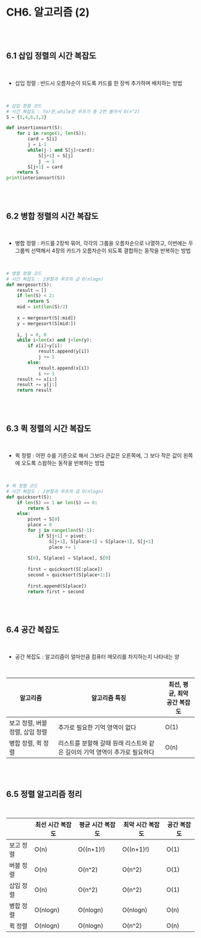 # CH6. 알고리즘 (2)

<br>

<br>

## 6.1 삽입 정렬의 시간 복잡도

<br>

- 삽입 정렬 : 반드시 오름차순이 되도록 카드를 한 장씩 추가하며 배치하는 방법

<br>

``` PYTHON
# 삽입 정렬 코드
# 시간 복잡도 : for문,while문 루프가 총 2번 돌아서 O(n^2)
S = {1,4,6,3,2}

def insertionsort(S):
    for i in range(1, len(S)):
        card = S[i]
        j = i-1
        while(j-1 and S[j]>card):
            S[j+1] = S[j]
            j -= 1
        S[j+1] = card
    return S
print(interionsort(S))
```

<br>

<br>

## 6.2 병합 정렬의 시간 복잡도

<br>

- 병합 정렬 : 카드를 2장씩 묶어, 각각의 그룹을 오름차순으로 나열하고, 이번에는 두 그룹씩 선택해서 4장의 카드가 오름차순이 되도록 결합하는 동작을 반복하는 방법

<br>

``` python
# 병렬 정렬 코드
# 시간 복잡도 : 2분할과 루프의 곱 O(nlogn)
def mergesort(S):
    result = []
    if len(S) < 2:
        return S
    mid = int(len(S)/2)
    
    x = mergesort(S[:mid])
    y = mergesort(S[mid:])
    
    i, j = 0, 0
    while i<len(x) and j<len(y):
        if x[i]>y[i]:
            result.append(y[i])
            j += 1
        else:
            result.append(x[i])
            i += 1
    result += x[i:]
    result += y[j:]
    return result
```

<br>

<br>

## 6.3 퀵 정렬의 시간 복잡도

<br>

- 퀵 정렬 : 어떤 수를 기준으로 해서 그보다 큰값은 오른쪽에, 그 보다 작은 값이 왼쪽에 오도록 스왑하는 동작을 반복하는 방법

<br>

``` python
# 퀵 정렬 코드
# 시간 복잡도 : 2분할과 루프의 곱 O(nlogn) 
def quicksort(S):
    if len(S) == 1 or len(S) == 0:
        return S
    else:
        pivot = S[0]
        place = 0
        for j in range(len(S)-1):
            if S[j+1] < pivot:
                S[j+1], S[place+1] = S[place+1], S[j+1]
                place += 1
                
        S[0], S[place] = S[place], S[0]
        
        first = quicksort(S[:place])
        second = quicksort(S[place+1:])
        
        first.append(S[place])
        return first + second
```

<br>

<br>

## 6.4 공간 복잡도

<br>

- 공간 복잡도 : 알고리즘이 얼마만큼 컴퓨터 메모리를 차지하는지 나타내는 양

<br>

| 알고리즘                        | 알고리즘 특징                                                | 최선, 평균, 최악 <br />공간 복잡도 |
| ------------------------------- | ------------------------------------------------------------ | ---------------------------------- |
| 보고 정렬, 버블 정렬, 삽입 정렬 | 추가로 필요한 기억 영역이 없다                               | O(1)                               |
| 병합 정렬, 퀵 정렬              | 리스트를 분할해 갈때 원래 리스트와 같은 길이의 기억 영역이 추가로 필요하다 | O(n)                               |

<br>

<br>

## 6.5 정렬 알고리즘 정리

<br>

|           | 최선 시간 복잡도 | 평균 시간 복잡도 | 최악 시간 복잡도 | 공간 복잡도 |
| --------- | ---------------- | ---------------- | ---------------- | ----------- |
| 보고 정렬 | O(n)             | O((n+1)!)        | O((n+1)!)        | O(1)        |
| 버블 정렬 | O(n)             | O(n^2)           | O(n^2)           | O(1)        |
| 삽입 정렬 | O(n)             | O(n^2)           | O(n^2)           | O(1)        |
| 병합 정렬 | O(nlogn)         | O(nlogn)         | O(nlogn)         | O(n)        |
| 퀵 정렬   | O(nlogn)         | O(nlogn)         | O(n^2)           | O(n)        |

<br>